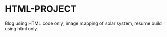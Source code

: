 # HTML-PROJECT
Blog using HTML code only, image mapping of solar system, resume build using html only.

